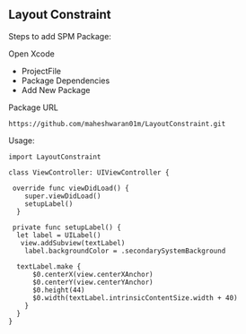 ## Layout Constraint

Steps to add SPM Package:

Open Xcode

- ProjectFile
- Package Dependencies
- Add New Package

Package URL

```
https://github.com/maheshwaran01m/LayoutConstraint.git
```

Usage:
```
import LayoutConstraint

class ViewController: UIViewController {

 override func viewDidLoad() {
    super.viewDidLoad()
    setupLabel()
  }

 private func setupLabel() {
  let label = UILabel()
   view.addSubview(textLabel)
    label.backgroundColor = .secondarySystemBackground

  textLabel.make {
      $0.centerX(view.centerXAnchor)
      $0.centerY(view.centerYAnchor)
      $0.height(44)
      $0.width(textLabel.intrinsicContentSize.width + 40)
    }
  }
}

```

